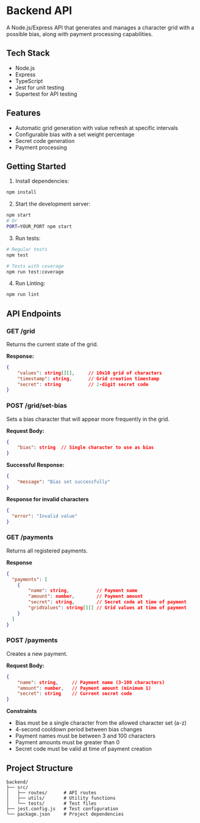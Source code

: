 # Backend API

A Node.js/Express API that generates and manages a character grid with a possible bias, along with payment processing capabilities.

## Tech Stack
- Node.js
- Express
- TypeScript
- Jest for unit testing
- Supertest for API testing

## Features
- Automatic grid generation with value refresh at specific intervals
- Configurable bias with a set weight percentage
- Secret code generation
- Payment processing

## Getting Started

1. Install dependencies:
```bash
npm install
```

2. Start the development server:
```bash
npm start
# Or
PORT=YOUR_PORT npm start
```

3. Run tests:
```bash
# Regular tests
npm test

# Tests with coverage
npm run test:coverage
```

4. Run Linting:
```bash
npm run lint
```

## API Endpoints

### GET /grid
Returns the current state of the grid.

**Response:**
```json
{
    "values": string[][],     // 10x10 grid of characters
    "timestamp": string,      // Grid creation timestamp
    "secret": string          // 2-digit secret code
}
```

### POST /grid/set-bias
Sets a bias character that will appear more frequently in the grid.

**Request Body:**

```json
{
    "bias": string  // Single character to use as bias
}
```

**Successful Response:**

```json
{
    "message": "Bias set successfully"
}
```

**Response for invalid characters**

```json
{
  "error": "Invalid value"
}
```

### GET /payments
Returns all registered payments.

**Response**

```json
{
  "payments": [
    {
        "name": string,          // Payment name
        "amount": number,        // Payment amount
        "secret": string,        // Secret code at time of payment
        "gridValues": string[][] // Grid values at time of payment
    }
  ]
}
```

### POST /payments
Creates a new payment.

**Request Body:**

```json
{
    "name": string,     // Payment name (3-100 characters)
    "amount": number,   // Payment amount (minimum 1)
    "secret": string    // Current secret code
}
```

**Constraints**
- Bias must be a single character from the allowed character set (a-z)
- 4-second cooldown period between bias changes
- Payment names must be between 3 and 100 characters
- Payment amounts must be greater than 0
- Secret code must be valid at time of payment creation

## Project Structure
```
backend/
├── src/
│   ├── routes/      # API routes
│   ├── utils/       # Utility functions
│   └── tests/       # Test files
├── jest.config.js   # Test configuration
└── package.json     # Project dependencies
```
